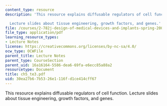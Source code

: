 ```yaml
---
content_type: resource
description: 'This resource explains diffusable regulators of cell function.

  Lecture slides about tissue engineering, growth factors, and genes.'
file: /courses/2-782j-design-of-medical-devices-and-implants-spring-2006/30ea27b67b5326e1116fd1ce414cff67_ch5_te3.pdf
file_type: application/pdf
learning_resource_types:
- Lecture Notes
license: https://creativecommons.org/licenses/by-nc-sa/4.0/
ocw_type: OCWFile
parent_title: Lecture Notes
parent_type: CourseSection
parent_uid: 16a16164-5586-dea6-69fa-e6ecc85a88a2
resourcetype: Document
title: ch5_te3.pdf
uid: 30ea27b6-7b53-26e1-116f-d1ce414cff67
---
```

This resource explains diffusable regulators of cell function.
Lecture slides about tissue engineering, growth factors, and genes.